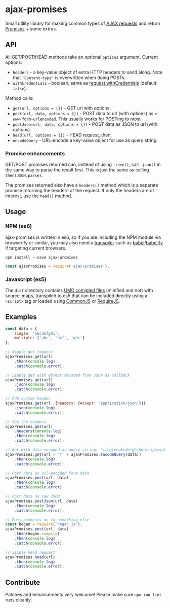 # ajax-promises

Small utility library for making common types of [AJAX requests](https://developer.mozilla.org/en-US/docs/AJAX/Getting_Started) and return [Promises](https://developer.mozilla.org/en/docs/Web/JavaScript/Reference/Global_Objects/Promise) + some extras.

## API

All GET/POST/HEAD methods take an optional `options` argument. Current options:

* `headers` - a key-value object of extra HTTP headers to send along. Note that `'Content-type'` is overwritten when doing POSTs.
* `withCredentials` - boolean, same as [request.withCredentials](https://developer.mozilla.org/en-US/docs/Web/API/XMLHttpRequest/withCredentials) (default: `false`).

Method calls:

* `get(url, options = {})` - GET url with options.
* `post(url, data, options = {})` - POST data to url (with options) as `x-www-form-urlencoded`. This usually works for POSTing to most 
* `postJson(url, data, options = {})` - POST data as JSON to url (with options).
* `head(url, options = {})` - HEAD request, then.
* `encodeQuery` - URL-encode a key-value object for use as query string.

### Promise enhancements

GET/POST promises returned can, instead of using `.then()`, call `.json()` in the same way to parse the result first. This is just the same as calling `then(JSON.parse)`.

The promises returned also have a `headers()` method which is a separate promise returning the headers of the request. If only the headers are of interest, use the `head()` method.
 
## Usage

### NPM (es6)

ajax-promises is written in es6, so if you are including the NPM module via browserify or similar, you may also need a [transpiler](https://en.wikipedia.org/wiki/Source-to-source_compiler) such as [babel](https://babeljs.io/)/[babelify](https://github.com/babel/babelify) if targeting current browsers.   

    npm install --save ajax-promises

```javascript
const ajaxPromises = require('ajax-promises');
```

### Javascript (es5)

The `dist` directory contains [UMD comipled files](https://github.com/umdjs/umd) (minified and not) with source-maps, transpiled to es5 that can be included directly using a `<script>` tag or loaded using [CommonJS](https://en.wikipedia.org/wiki/CommonJS) or [RequireJS](http://requirejs.org/).  

## Examples

```javascript
const data = {
    single: 'abcdefghi',
    multiple: ['abc', 'def', 'ghi']
};

// Simple get request
ajaxPromises.get(url)
    .then(console.log)
    .catch(console.error);

// Simple get with Object decoded from JSON as callback
ajaxPromises.get(url)
    .json(console.log)
    .catch(console.error);

// Add custom header
ajaxPromises.get(url, {headers: {Accept: 'application/json'}})
    .json(console.log)
    .catch(console.error);

// See the headers
ajaxPromises.get(url)
    .headers(console.log)
    .then(console.log)
    .catch(console.error);

// Get with data encoded as query string: 'single=abcdefghi&multiple=abc&multiple=def&multiple=ghi'
ajaxPromises.get(url + '?' + ajaxPromises.encodeQuery(data))
    .then(console.log)
    .catch(console.error);

// Post data as url-encoded form data
ajaxPromises.post(url, data)
    .then(console.log)
    .catch(console.error);

// Post data as raw JSON
ajaxPromises.postJson(url, data)
    .then(console.log)
    .catch(console.error);

// Pass promises on to something else
const hogan = require('hogan.js');
ajaxPromises.post(url, data)
    .then(hogan.compile)
    .then(console.log)
    .catch(console.error);

// Simple head request
ajaxPromises.head(url)
    .then(console.log)
    .catch(console.error);
```

## Contribute

Patches and enhancements very welcome! Please make sure `npm run lint` runs cleanly.
